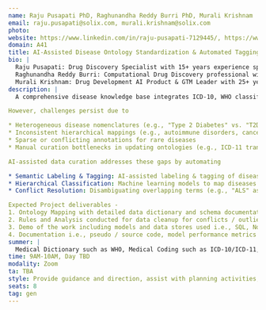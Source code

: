 ```yaml
---
name: Raju Pusapati PhD, Raghunandha Reddy Burri PhD, Murali Krishnam 
email: raju.pusapati@solix.com, murali.krishnam@solix.com
photo: 
website: https://www.linkedin.com/in/raju-pusapati-7129445/, https://www.linkedin.com/in/drraghu/?originalSubdomain=in, https://www.linkedin.com/in/murali-krishnam-320516/
domain: A41
title: AI-Assisted Disease Ontology Standardization & Automated Tagging
bio: |
  Raju Pusapati: Drug Discovery Specialist with 15+ years experience spanning across basic, translational and clinical cancer research
  Raghunandha Reddy Burri: Computational Drug Discovery professional with 15+ years experience working with Academia & Pharma industry
  Murali Krishnam: Drug Development AI Product & GTM Leader with 25+ years experience of successful product launch, commercialization and exit
description: |
  A comprehensive disease knowledge base integrates ICD-10, WHO classifications, MeSH terms, and rare disease registries to enable standardizing disease definitions including subtypes, phenotypic variations and evolving classifications; and reduces ambiguity in electronic health records (EHRs), genomic studies, and real-world evidence (RWE) analysis.

However, challenges persist due to

* Heterogeneous disease nomenclatures (e.g., "Type 2 Diabetes" vs. "T2DM" vs. "NIDDM")
* Inconsistent hierarchical mappings (e.g., autoimmune disorders, cancer subtypes)
* Sparse or conflicting annotations for rare diseases
* Manual curation bottlenecks in updating ontologies (e.g., ICD-11 transitions)

AI-assisted data curation addresses these gaps by automating

* Semantic Labeling & Tagging: AI-assisted labeling & tagging of disease names, synonyms, and subtypes from unstructured text (EHRs, literature) help to both organize data and automate repetitive Human In the Loop feedback. Additionally, AI-driven Data Sampling for Model training will overcome challenges related to class imbalance and scarcity of labeled data.
* Hierarchical Classification: Machine learning models to map diseases to standard ontologies (ICD, SNOMED, MONDO) and infer subtype relationships.
* Conflict Resolution: Disambiguating overlapping terms (e.g., "ALS" as amyotrophic lateral sclerosis vs. Advanced Life Support).

Expected Project deliverables - 
1. Ontology Mapping with detailed data dictionary and schema documentation
2. Rules and Analysis conducted for data cleanup for conflicts / outliers
3. Demo of the work including models and data stores used i.e., SQL, No-SQL, Vector DB etc., architecture stack, and training methodology
4. Documentation i.e., pseudo / source code, model performance metrics (precision, recall, F1-score) for semantic labeling and hierarchical classification
summer: |
  Medical Dictionary such as WHO, Medical Coding such as ICD-10/ICD-11, Basic Understanding of Real World Data (RWD) such as EHR and Real World Evidence (RWE), Basic understanding of Semantic Model, Ontologies & Graph RAG (retrieval augmented generation using graph databases)
time: 9AM-10AM, Day TBD
modality: Zoom
ta: TBA
style: Provide guidance and direction, assist with planning activities, brainstorm with approaches for problem solving, evangelize and quantify the benefits/impact
seats: 8
tag: gen
---
```

